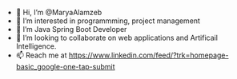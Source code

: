 - 👋 Hi, I’m @MaryaAlamzeb
- 👀 I’m interested in programmming, project management
- 🌱 I’m  Java Spring Boot Developer
- 💞️ I’m looking to collaborate on web applications and Artificail Intelligence.
- 📫 Reach me at https://www.linkedin.com/feed/?trk=homepage-basic_google-one-tap-submit

<!---
MaryaAlamzeb/MaryaAlamzeb is a ✨ special ✨ repository because its `README.md` (this file) appears on your GitHub profile.
You can click the Preview link to take a look at your changes.
--->
